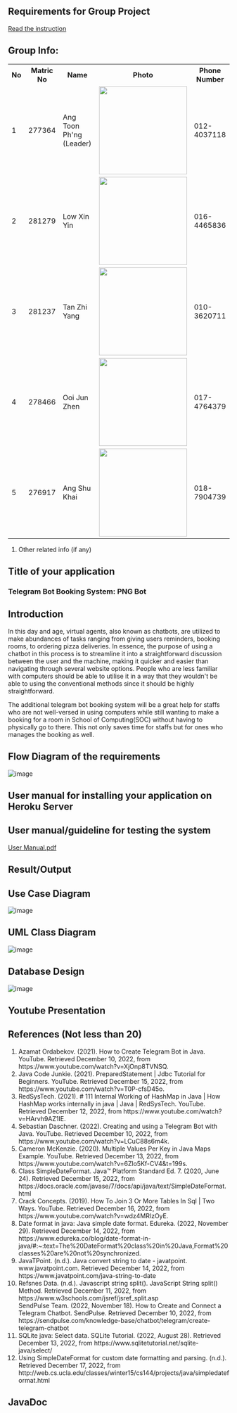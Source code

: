 ## Requirements for Group Project
[Read the instruction](https://github.com/STIW3054-A221/class-activity-soc/blob/main/GroupProject.md)

## Group Info:

<table>
  <tr>
    <th>No</th>
    <th>Matric No</th>
    <th>Name</th>
    <th>Photo</th>
    <th>Phone Number</th>
  </tr>
  <tr>
    <td>1</td>
    <td>277364</td>
    <td>Ang Toon Ph'ng (Leader)</td>
    <td><img src="https://user-images.githubusercontent.com/116187610/200738288-66f8eaa8-2f7d-43d4-8355-924b72aa8188.jpg" width="200"/></td>
    <td>012-4037118</td>
  </tr>
  <tr>
    <td>2</td>
    <td>281279</td>
    <td>Low Xin Yin</td>
    <td><img src="https://user-images.githubusercontent.com/103938851/201012783-13ae9d45-0d40-43c9-9c5a-0b81e6eb9bc0.jpg" width="200"/></td>
    <td>016-4465836</td>
  </tr>
  <tr>
    <td>3</td>
    <td>281237</td>
    <td>Tan Zhi Yang</td>
    <td><img src="https://user-images.githubusercontent.com/103938851/201012339-2ded0ca9-ba11-4f35-b22a-75d22c546035.jpg" width="200"/></td>
    <td>010-3620711</td>
  </tr>
  <tr>
    <td>4</td>
    <td>278466</td>
    <td>Ooi Jun Zhen</td>
    <td><img src="https://user-images.githubusercontent.com/103915949/201014364-a8759b18-9729-4089-871a-36e8ff964d4f.jpg" width="200"/></td>
    <td>017-4764379</td>
  </tr>
  <tr>
    <td>5</td>
    <td>276917</td>
    <td>Ang Shu Khai</td>
    <td><img src="https://user-images.githubusercontent.com/80701138/201035139-35c0bd7e-4daf-4760-9870-928c9bf904fb.jpg" width="200"/></td>
    <td>018-7904739</td>
  </tr>
</table>

1. Other related info (if any)

## Title of your application
<h3>Telegram Bot Booking System: PNG Bot</h3>

## Introduction
In this day and age, virtual agents, also known as chatbots, are utilized to make abundances of tasks ranging from giving users reminders, booking rooms, to ordering pizza deliveries. In essence, the purpose of using a chatbot in this process is to streamline it into a straightforward discussion between the user and the machine, making it quicker and easier than navigating through several website options. People who are less familiar with computers should be able to utilise it in a way that they wouldn't be able to using the conventional methods since it should be highly straightforward.

The additional telegram bot booking system will be a great help for staffs who are not well-versed in using computers while still wanting to make a booking for a room in School of Computing(SOC) without having to physically go to there. This not only saves time for staffs but for ones who manages the booking as well.



## Flow Diagram of the requirements
![image](https://user-images.githubusercontent.com/80701138/201608693-4214f3a5-8e68-448a-9ce8-4ed0fb33ed03.png)

## User manual for installing your application on Heroku Server
## User manual/guideline for testing the system
[User Manual.pdf](https://github.com/STIW3054-A221/group-project-png/files/10442345/User.Manual.pdf)

## Result/Output
## Use Case Diagram
![image](https://user-images.githubusercontent.com/80701138/213088182-709b99f4-679f-4f61-b8a6-aef319fc87ca.png)

## UML Class Diagram
![image](https://user-images.githubusercontent.com/116187610/213084527-e377e3c6-663c-49b9-b5eb-f1733096345a.png)


## Database Design
![image](https://user-images.githubusercontent.com/116187610/211517782-a4b3b0d6-9504-42e6-9829-b451603eb0de.png)

## Youtube Presentation
## References (Not less than 20)
<ol>
<li>Azamat Ordabekov. (2021). How to Create Telegram Bot in Java. YouTube. Retrieved December 10, 2022, from https://www.youtube.com/watch?v=XjOnp8TVNSQ.</li>
<li>Java Code Junkie. (2021). PreparedStatement | Jdbc Tutorial for Beginners. YouTube. Retrieved December 15, 2022, from https://www.youtube.com/watch?v=T0P-cfsD45o.</li> 
<li>RedSysTech. (2021). # 111 Internal Working of HashMap in Java | How HashMap works internally in java | Java | RedSysTech. YouTube. Retrieved December 12, 2022, from https://www.youtube.com/watch?v=HArvh9AZ1IE.</li> 
<li>Sebastian Daschner. (2022). Creating and using a Telegram Bot with Java. YouTube. Retrieved December 10, 2022, from https://www.youtube.com/watch?v=LCuC88s6m4k.</li> 
<li>Cameron McKenzie. (2020). Multiple Values Per Key in Java Maps Example. YouTube. Retrieved December 13, 2022, from https://www.youtube.com/watch?v=6Zlo5Kf-CV4&amp;t=199s.</li>
<li>Class SimpleDateFormat. Java™ Platform Standard Ed. 7. (2020, June 24). Retrieved December 15, 2022, from https://docs.oracle.com/javase/7/docs/api/java/text/SimpleDateFormat.html </li>
<li>Crack Concepts. (2019). How To Join 3 Or More Tables In Sql | Two Ways. YouTube. Retrieved December 16, 2022, from https://www.youtube.com/watch?v=wdz4MRlzOyE. </li>
<li>Date format in java: Java simple date format. Edureka. (2022, November 29). Retrieved December 14, 2022, from https://www.edureka.co/blog/date-format-in-java/#:~:text=The%20DateFormat%20class%20in%20Java,Format%20classes%20are%20not%20synchronized. </li>
<li>JavaTPoint. (n.d.). Java convert string to date - javatpoint. www.javatpoint.com. Retrieved December 14, 2022, from https://www.javatpoint.com/java-string-to-date </li>
<li>Refsnes Data. (n.d.). Javascript string split(). JavaScript String split() Method. Retrieved December 11, 2022, from https://www.w3schools.com/jsref/jsref_split.asp </li>
</li>SendPulse Team. (2022, November 18). How to Create and Connect a Telegram Chatbot. SendPulse. Retrieved December 10, 2022, from https://sendpulse.com/knowledge-base/chatbot/telegram/create-telegram-chatbot </li>
<li>SQLite java: Select data. SQLite Tutorial. (2022, August 28). Retrieved December 13, 2022, from https://www.sqlitetutorial.net/sqlite-java/select/ </li>
<li>Using SimpleDateFormat for custom date formatting and parsing. (n.d.). Retrieved December 17, 2022, from http://web.cs.ucla.edu/classes/winter15/cs144/projects/java/simpledateformat.html </li>
</ol>

## JavaDoc
